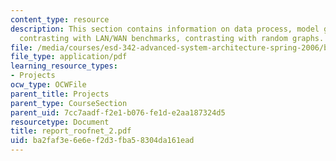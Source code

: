 ```yaml
---
content_type: resource
description: This section contains information on data process, model generation,
  contrasting with LAN/WAN benchmarks, contrasting with random graphs.
file: /media/courses/esd-342-advanced-system-architecture-spring-2006/ba2faf3e6e6ef2d3fba58304da161ead_report_roofnet_2.pdf
file_type: application/pdf
learning_resource_types:
- Projects
ocw_type: OCWFile
parent_title: Projects
parent_type: CourseSection
parent_uid: 7cc7aadf-f2e1-b076-fe1d-e2aa187324d5
resourcetype: Document
title: report_roofnet_2.pdf
uid: ba2faf3e-6e6e-f2d3-fba5-8304da161ead
---
```


